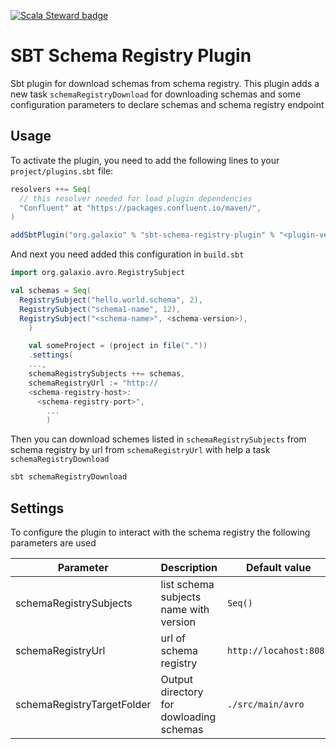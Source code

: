 [![Scala Steward badge](https://img.shields.io/badge/Scala_Steward-helping-blue.svg?style=flat&logo=data:image/png;base64,iVBORw0KGgoAAAANSUhEUgAAAA4AAAAQCAMAAAARSr4IAAAAVFBMVEUAAACHjojlOy5NWlrKzcYRKjGFjIbp293YycuLa3pYY2LSqql4f3pCUFTgSjNodYRmcXUsPD/NTTbjRS+2jomhgnzNc223cGvZS0HaSD0XLjbaSjElhIr+AAAAAXRSTlMAQObYZgAAAHlJREFUCNdNyosOwyAIhWHAQS1Vt7a77/3fcxxdmv0xwmckutAR1nkm4ggbyEcg/wWmlGLDAA3oL50xi6fk5ffZ3E2E3QfZDCcCN2YtbEWZt+Drc6u6rlqv7Uk0LdKqqr5rk2UCRXOk0vmQKGfc94nOJyQjouF9H/wCc9gECEYfONoAAAAASUVORK5CYII=)](https://scala-steward.org)

# SBT Schema Registry Plugin

Sbt plugin for download schemas from schema registry. This plugin adds a new task `schemaRegistryDownload` for 
downloading schemas and some configuration parameters to declare schemas and schema registry endpoint

## Usage

To activate the plugin, you need to add the following lines to your `project/plugins.sbt` file:

```sbt
resolvers ++= Seq(
  // this resolver needed for load plugin dependencies
  "Confluent" at "https://packages.confluent.io/maven/",
)

addSbtPlugin("org.galaxio" % "sbt-schema-registry-plugin" % "<plugin-version>")
```

And next you need added this configuration in `build.sbt`

```sbt
import org.galaxio.avro.RegistrySubject

val schemas = Seq(
  RegistrySubject("hello.world.schema", 2),
  RegistrySubject("schema1-name", 12),
  RegistrySubject("<schema-name>", <schema-version>),
    )

    val someProject = (project in file("."))
    .settings(
    ...,
    schemaRegistrySubjects ++= schemas,
    schemaRegistryUrl := "http://
    <schema-registry-host>:
      <schema-registry-port>",
        ...
        )
```

Then you can download schemes listed in `schemaRegistrySubjects` from schema registry by url from `schemaRegistryUrl`
with help a task `schemaRegistryDownload`

```bash
sbt schemaRegistryDownload
```

## Settings

To configure the plugin to interact with the schema registry the following parameters are used

| Parameter                  | Description                             | Default value          |
|----------------------------|-----------------------------------------|------------------------|
| schemaRegistrySubjects     | list schema subjects name with version  | `Seq()`                |
| schemaRegistryUrl          | url of schema registry                  | `http://locahost:8081` |
| schemaRegistryTargetFolder | Output directory for dowloading schemas | `./src/main/avro`      |
